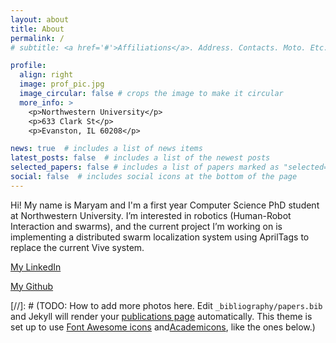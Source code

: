 ```yaml
---
layout: about
title: About
permalink: /
# subtitle: <a href='#'>Affiliations</a>. Address. Contacts. Moto. Etc.

profile:
  align: right
  image: prof_pic.jpg
  image_circular: false # crops the image to make it circular
  more_info: >
    <p>Northwestern University</p>
    <p>633 Clark St</p>
    <p>Evanston, IL 60208</p>

news: true  # includes a list of news items
latest_posts: false  # includes a list of the newest posts
selected_papers: false # includes a list of papers marked as "selected={true}"
social: false  # includes social icons at the bottom of the page
---
```


Hi! My name is Maryam and I'm a first year Computer Science PhD student at Northwestern University.
I’m interested in robotics (Human-Robot Interaction and swarms), and the current project I’m working on is implementing a distributed swarm localization system using AprilTags to replace the current Vive system.

[My LinkedIn](https://www.linkedin.com/in/maryamazmandian/)

[My Github](https://github.com/sweetbeet/)

[//]: # (TODO: How to add more photos here. Edit `_bibliography/papers.bib` and Jekyll will render your [publications page](/al-folio/publications/) automatically. This theme is set up to use [Font Awesome icons](http://fortawesome.github.io/Font-Awesome/) and[Academicons](https://jpswalsh.github.io/academicons/), like the ones below.)